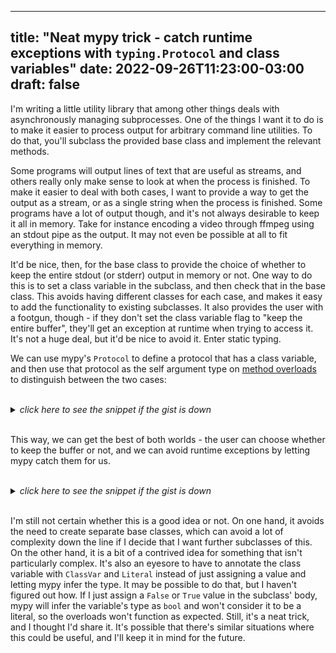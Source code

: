 ---
title: "Neat mypy trick - catch runtime exceptions with `typing.Protocol` and class variables"
date: 2022-09-26T11:23:00-03:00
draft: false
------------

I'm writing a little utility library that among other things deals with asynchronously managing subprocesses.
One of the things I want it to do is to make it easier to process output for arbitrary command line utilities.
To do that, you'll subclass the provided base class and implement the relevant methods.


Some programs will output lines of text that are useful as streams, and others really only make sense to look at when the process is finished.
To make it easier to deal with both cases, I want to provide a way to get the output as a stream, or as a single string when the process is finished.
Some programs have a lot of output though, and it's not always desirable to keep it all in memory.
Take for instance encoding a video through ffmpeg using an stdout pipe as the output.
It may not even be possible at all to fit everything in memory.


It'd be nice, then, for the base class to provide the choice of whether to keep the entire stdout (or stderr) output in memory or not.
One way to do this is to set a class variable in the subclass, and then check that in the base class.
This avoids having different classes for each case, and makes it easy to add the functionality to existing subclasses.
It also provides the user with a footgun, though - if they don't set the class variable flag to "keep the entire buffer", they'll get an exception at runtime when trying to access it.
It's not a huge deal, but it'd be nice to avoid it.
Enter static typing.


We can use mypy's `Protocol` to define a protocol that has a class variable, and then use that protocol as the self argument type on [method overloads](https://mypy.readthedocs.io/en/stable/more_types.html#function-overloading) to distinguish between the two cases:


<br>

<script src="https://gist.github.com/pedrovhb/1f43ba2325c87893e3cc805b66fc5ca6.js?file=protocol_self_overload_1.py"></script>
<details>
  <summary><i>click here to see the snippet if the gist is down</i></summary>

```python
from __future__ import annotations

from abc import ABC
from typing import ClassVar, Generic, Literal, NoReturn, Protocol, TypeVar, overload

_OutputT = TypeVar("_OutputT")


class HasStdout(Protocol):
    """Protocol for objects that store the stdout buffer in memory."""

    keep_stdout_buffer: ClassVar[Literal[True]]


class NoHasStdout(Protocol):
    """Protocol for objects that do not store the stdout buffer in memory."""

    keep_stdout_buffer: ClassVar[Literal[False]]


class MyClassBase(Generic[_OutputT], ABC):
    keep_stdout_buffer: ClassVar[Literal[True, False]]
    stdout_buffer: bytearray = bytearray()

    @overload
    def get_stdout(self: HasStdout) -> bytes:
        ...

    @overload
    def get_stdout(self: NoHasStdout) -> NoReturn:
        ...

    def get_stdout(self):
        """Returns the process' stdout if it is stored in memory; raises an exception otherwise."""
        if self.keep_stdout_buffer:
            return bytes(self.stdout_buffer)
        else:
            raise Exception(
                f"The stdout buffer is not kept for" f" class {self.__class__.__name__}"
            )

    def on_process_exit(self) -> _OutputT:
        """Subclasses should override this method to return the output of the process."""
        raise NotImplementedError
```
</details>
<br>


This way, we can get the best of both worlds - the user can choose whether to keep the buffer or not, and we can avoid runtime exceptions by letting mypy catch them for us.

<br>
<script src="https://gist.github.com/pedrovhb/1f43ba2325c87893e3cc805b66fc5ca6.js?file=protocol_self_overload_2.py"></script>
<details>
  <summary><i>click here to see the snippet if the gist is down</i></summary>

```python
class SubclassWithBuf(MyClassBase[str]):
    keep_stdout_buffer: ClassVar[Literal[True]] = True

    def on_process_exit(self) -> str:
        # Ok - type checks out!
        return self.get_stdout().decode()


class SubclassWithoutBuf(MyClassBase[str]):
    keep_stdout_buffer: ClassVar[Literal[False]] = False

    def on_process_exit(self) -> str:
        # Error - NoReturn has no attribute "decode"
        return self.get_stdout().decode()


reveal_type(SubclassWithBuf().get_stdout())
# Revealed type is 'builtins.str'

reveal_type(SubclassWithoutBuf().get_stdout())
# Revealed type is '<nothing>'
```
</details>
<br>


I'm still not certain whether this is a good idea or not.
On one hand, it avoids the need to create separate base classes, which can avoid a lot of complexity down the line if I decide that I want further subclasses of this.
On the other hand, it is a bit of a contrived idea for something that isn't particularly complex.
It's also an eyesore to have to annotate the class variable with `ClassVar` and `Literal` instead of just assigning a value and letting mypy infer the type.
It may be possible to do that, but I haven't figured out how.
If I just assign a `False` or `True` value in the subclass' body, mypy will infer the variable's type as `bool` and won't consider it to be a literal, so the overloads won't function as expected.
Still, it's a neat trick, and I thought I'd share it.
It's possible that there's similar situations where this could be useful, and I'll keep it in mind for the future.
